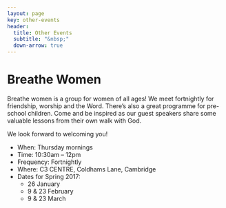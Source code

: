 ```yaml
---
layout: page
key: other-events
header:
  title: Other Events
  subtitle: "&nbsp;"
  down-arrow: true
---
```


<!--<h1>Breathe <span class="alt-title">Brunch</span></h1>-->

<h1>Breathe <span class="alt-title">Women</span></h1>

Breathe women is a group for women of all ages!  We meet fortnightly for friendship, worship and the Word. There’s also a great programme for pre-school children. Come and be inspired as our guest speakers share some valuable lessons from their own walk with God. 

We look forward to welcoming you!

* When: Thursday mornings
* Time: 10:30am – 12pm
* Frequency: Fortnightly
* Where: C3 CENTRE, Coldhams Lane, Cambridge
* Dates for Spring 2017: 
  * 26 January
  * 9 & 23 February
  * 9 & 23 March 